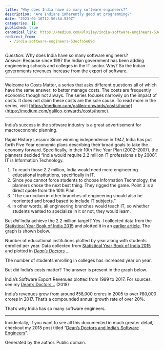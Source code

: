 ```yaml
---
title: "Why does India have so many software engineers?"
description: "Are Indians inherently good at programming?"
date: "2023-02-10T12:56:34.539Z"
categories: []
published: true
canonical_link: https://medium.com/@lvijay/india-software-engineers-53ecfa5e69d
redirect_from:
  - /india-software-engineers-53ecfa5e69d
---
```


_Question_: Why does India have so many software engineers?  
_Answer_: Because since 1997 the Indian government has been adding engineering schools and colleges in the IT sector. Why? So the Indian governments revenues increase from the export of software.

---

Welcome to Costs Matter, a series that asks different questions all of which have the same answer: to better manage costs. The costs are frequently economic though not always. The series focuses narrowly on the impact of costs. It does not claim these costs are the sole cause. To read more in the series, visit [https://medium.com/galileo-onwards/costs/home](https://medium.com/galileo-onwards/costs/home).

---

India’s success in the software industry is a great advertisement for macroeconomic planning.

Rapid History Lesson: Since winning independence in 1947, India has put forth Five Year economic plans describing their broad goals to take the economy forward. Specifically, in their 10th Five Year Plan (2002–2007), the planners decided “India would require 2.2 million IT professionals by 2008”. IT is Information Technology.

1.  To reach those 2.2 million, India would need more engineering educational institutions, specifically in IT.
2.  Since you cannot force students to choose Information Technology, the planners chose the next best thing. They rigged the game. Point 3 is a direct quote from the 10th Plan.
3.  “The curriculum in other branches of engineering should also be reoriented and broad based to include IT subjects.”
4.  In other words, all engineering branches would teach IT, so whether students wanted to specialize in it or not, they would learn.

But _did_ India achieve the 2.2 million target? Yes. I collected data from the [Statistical Year Book of India 2015](http://164.100.161.63/statistical-year-book-india/2015/198) and plotted it in an [earlier article](https://medium.com/galileo-onwards/deans-doctors-47bb7c1d8f65). The graph is shown below.

Number of educational institutions plotted by year along with students enrolled per year. Data collected from [Statistical Year Book of India 2015](http://164.100.161.63/statistical-year-book-india/2015/198) and plotted in [_Dean’s Doctors_](https://medium.com/galileo-onwards/deans-doctors-47bb7c1d8f65)_…._

The number of students enrolling in colleges has increased year on year.

But did India’s costs matter? The answer is present in the graph below.

India’s Software Export Revenues plotted from 1999 to 2017. For sources, see my [Dean’s Doctors…](https://medium.com/galileo-onwards/deans-doctors-47bb7c1d8f65) (2018)

India’s revenues grew from around ₹58,000 crores in 2005 to over ₹80,000 crores in 2017. That’s a compounded annual growth rate of over 20%.

That’s why India has so many software engineers.

---

Incidentally, if you want to see all this documented in much greater detail, checkout my 2018 post titled “[Dean’s Doctors and India’s Software Engineers](https://medium.com/galileo-onwards/deans-doctors-47bb7c1d8f65)”.

Generated by the author. Public domain.
